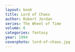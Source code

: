 ```yaml
---
layout: book
title: Lord of Chaos
author: Robert Jordan
series: The Wheel of Time
volume: 6
categories: fantasy
year: 1994
coverphoto: lord-of-chaos.jpg
---
```


